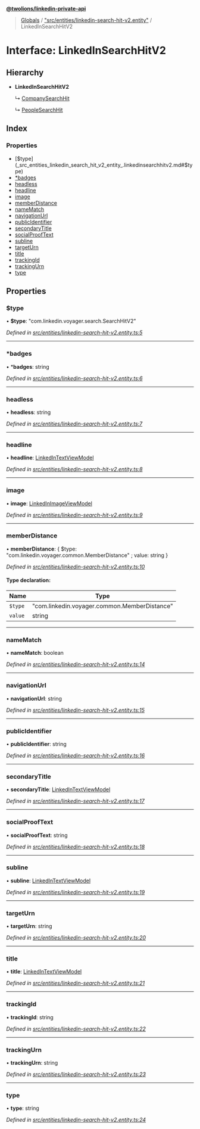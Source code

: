 **[@twolions/linkedin-private-api](../README.md)**

> [Globals](../globals.md) / ["src/entities/linkedin-search-hit-v2.entity"](../modules/_src_entities_linkedin_search_hit_v2_entity_.md) / LinkedInSearchHitV2

# Interface: LinkedInSearchHitV2

## Hierarchy

* **LinkedInSearchHitV2**

  ↳ [CompanySearchHit](_src_entities_company_search_hit_entity_.companysearchhit.md)

  ↳ [PeopleSearchHit](_src_entities_people_search_hit_entity_.peoplesearchhit.md)

## Index

### Properties

* [$type](_src_entities_linkedin_search_hit_v2_entity_.linkedinsearchhitv2.md#$type)
* [*badges](_src_entities_linkedin_search_hit_v2_entity_.linkedinsearchhitv2.md#*badges)
* [headless](_src_entities_linkedin_search_hit_v2_entity_.linkedinsearchhitv2.md#headless)
* [headline](_src_entities_linkedin_search_hit_v2_entity_.linkedinsearchhitv2.md#headline)
* [image](_src_entities_linkedin_search_hit_v2_entity_.linkedinsearchhitv2.md#image)
* [memberDistance](_src_entities_linkedin_search_hit_v2_entity_.linkedinsearchhitv2.md#memberdistance)
* [nameMatch](_src_entities_linkedin_search_hit_v2_entity_.linkedinsearchhitv2.md#namematch)
* [navigationUrl](_src_entities_linkedin_search_hit_v2_entity_.linkedinsearchhitv2.md#navigationurl)
* [publicIdentifier](_src_entities_linkedin_search_hit_v2_entity_.linkedinsearchhitv2.md#publicidentifier)
* [secondaryTitle](_src_entities_linkedin_search_hit_v2_entity_.linkedinsearchhitv2.md#secondarytitle)
* [socialProofText](_src_entities_linkedin_search_hit_v2_entity_.linkedinsearchhitv2.md#socialprooftext)
* [subline](_src_entities_linkedin_search_hit_v2_entity_.linkedinsearchhitv2.md#subline)
* [targetUrn](_src_entities_linkedin_search_hit_v2_entity_.linkedinsearchhitv2.md#targeturn)
* [title](_src_entities_linkedin_search_hit_v2_entity_.linkedinsearchhitv2.md#title)
* [trackingId](_src_entities_linkedin_search_hit_v2_entity_.linkedinsearchhitv2.md#trackingid)
* [trackingUrn](_src_entities_linkedin_search_hit_v2_entity_.linkedinsearchhitv2.md#trackingurn)
* [type](_src_entities_linkedin_search_hit_v2_entity_.linkedinsearchhitv2.md#type)

## Properties

### $type

•  **$type**: \"com.linkedin.voyager.search.SearchHitV2\"

*Defined in [src/entities/linkedin-search-hit-v2.entity.ts:5](https://github.com/twolionsco/linkedin-private-api/blob/6efeb13/src/entities/linkedin-search-hit-v2.entity.ts#L5)*

___

### *badges

•  ***badges**: string

*Defined in [src/entities/linkedin-search-hit-v2.entity.ts:6](https://github.com/twolionsco/linkedin-private-api/blob/6efeb13/src/entities/linkedin-search-hit-v2.entity.ts#L6)*

___

### headless

•  **headless**: string

*Defined in [src/entities/linkedin-search-hit-v2.entity.ts:7](https://github.com/twolionsco/linkedin-private-api/blob/6efeb13/src/entities/linkedin-search-hit-v2.entity.ts#L7)*

___

### headline

•  **headline**: [LinkedInTextViewModel](_src_entities_linkedin_text_view_model_entity_.linkedintextviewmodel.md)

*Defined in [src/entities/linkedin-search-hit-v2.entity.ts:8](https://github.com/twolionsco/linkedin-private-api/blob/6efeb13/src/entities/linkedin-search-hit-v2.entity.ts#L8)*

___

### image

•  **image**: [LinkedInImageViewModel](_src_entities_linkedin_image_view_model_entity_.linkedinimageviewmodel.md)

*Defined in [src/entities/linkedin-search-hit-v2.entity.ts:9](https://github.com/twolionsco/linkedin-private-api/blob/6efeb13/src/entities/linkedin-search-hit-v2.entity.ts#L9)*

___

### memberDistance

•  **memberDistance**: { $type: \"com.linkedin.voyager.common.MemberDistance\" ; value: string  }

*Defined in [src/entities/linkedin-search-hit-v2.entity.ts:10](https://github.com/twolionsco/linkedin-private-api/blob/6efeb13/src/entities/linkedin-search-hit-v2.entity.ts#L10)*

#### Type declaration:

Name | Type |
------ | ------ |
`$type` | \"com.linkedin.voyager.common.MemberDistance\" |
`value` | string |

___

### nameMatch

•  **nameMatch**: boolean

*Defined in [src/entities/linkedin-search-hit-v2.entity.ts:14](https://github.com/twolionsco/linkedin-private-api/blob/6efeb13/src/entities/linkedin-search-hit-v2.entity.ts#L14)*

___

### navigationUrl

•  **navigationUrl**: string

*Defined in [src/entities/linkedin-search-hit-v2.entity.ts:15](https://github.com/twolionsco/linkedin-private-api/blob/6efeb13/src/entities/linkedin-search-hit-v2.entity.ts#L15)*

___

### publicIdentifier

•  **publicIdentifier**: string

*Defined in [src/entities/linkedin-search-hit-v2.entity.ts:16](https://github.com/twolionsco/linkedin-private-api/blob/6efeb13/src/entities/linkedin-search-hit-v2.entity.ts#L16)*

___

### secondaryTitle

•  **secondaryTitle**: [LinkedInTextViewModel](_src_entities_linkedin_text_view_model_entity_.linkedintextviewmodel.md)

*Defined in [src/entities/linkedin-search-hit-v2.entity.ts:17](https://github.com/twolionsco/linkedin-private-api/blob/6efeb13/src/entities/linkedin-search-hit-v2.entity.ts#L17)*

___

### socialProofText

•  **socialProofText**: string

*Defined in [src/entities/linkedin-search-hit-v2.entity.ts:18](https://github.com/twolionsco/linkedin-private-api/blob/6efeb13/src/entities/linkedin-search-hit-v2.entity.ts#L18)*

___

### subline

•  **subline**: [LinkedInTextViewModel](_src_entities_linkedin_text_view_model_entity_.linkedintextviewmodel.md)

*Defined in [src/entities/linkedin-search-hit-v2.entity.ts:19](https://github.com/twolionsco/linkedin-private-api/blob/6efeb13/src/entities/linkedin-search-hit-v2.entity.ts#L19)*

___

### targetUrn

•  **targetUrn**: string

*Defined in [src/entities/linkedin-search-hit-v2.entity.ts:20](https://github.com/twolionsco/linkedin-private-api/blob/6efeb13/src/entities/linkedin-search-hit-v2.entity.ts#L20)*

___

### title

•  **title**: [LinkedInTextViewModel](_src_entities_linkedin_text_view_model_entity_.linkedintextviewmodel.md)

*Defined in [src/entities/linkedin-search-hit-v2.entity.ts:21](https://github.com/twolionsco/linkedin-private-api/blob/6efeb13/src/entities/linkedin-search-hit-v2.entity.ts#L21)*

___

### trackingId

•  **trackingId**: string

*Defined in [src/entities/linkedin-search-hit-v2.entity.ts:22](https://github.com/twolionsco/linkedin-private-api/blob/6efeb13/src/entities/linkedin-search-hit-v2.entity.ts#L22)*

___

### trackingUrn

•  **trackingUrn**: string

*Defined in [src/entities/linkedin-search-hit-v2.entity.ts:23](https://github.com/twolionsco/linkedin-private-api/blob/6efeb13/src/entities/linkedin-search-hit-v2.entity.ts#L23)*

___

### type

•  **type**: string

*Defined in [src/entities/linkedin-search-hit-v2.entity.ts:24](https://github.com/twolionsco/linkedin-private-api/blob/6efeb13/src/entities/linkedin-search-hit-v2.entity.ts#L24)*
